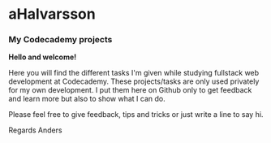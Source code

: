 # aHalvarsson
### My Codecademy projects


**Hello and welcome!**


Here you will find the different tasks I'm given while studying fullstack web development at Codecademy.
These projects/tasks are only used privately for my own development.
I put them here on Github only to get feedback and learn more but also to show what I can do.

Please feel free to give feedback, tips and tricks or just write a line to say hi.


Regards
Anders
